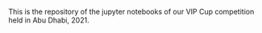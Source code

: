 This is the repository of the jupyter notebooks of our VIP Cup competition held in Abu Dhabi, 2021.
